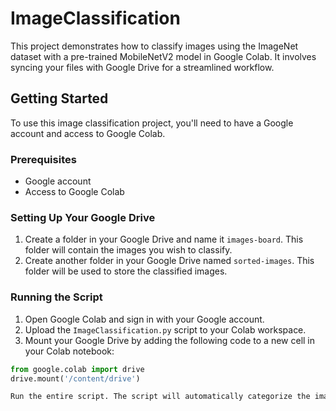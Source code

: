 # ImageClassification

This project demonstrates how to classify images using the ImageNet dataset with a pre-trained MobileNetV2 model in Google Colab. It involves syncing your files with Google Drive for a streamlined workflow.

## Getting Started

To use this image classification project, you'll need to have a Google account and access to Google Colab.

### Prerequisites

- Google account
- Access to Google Colab

### Setting Up Your Google Drive

1. Create a folder in your Google Drive and name it `images-board`. This folder will contain the images you wish to classify.
2. Create another folder in your Google Drive named `sorted-images`. This folder will be used to store the classified images.

### Running the Script

1. Open Google Colab and sign in with your Google account.
2. Upload the `ImageClassification.py` script to your Colab workspace.
3. Mount your Google Drive by adding the following code to a new cell in your Colab notebook:

```python
from google.colab import drive
drive.mount('/content/drive')

Run the entire script. The script will automatically categorize the images in 'images-board' based on their predicted classes and move them to the 'sorted-images' folder, organized into subfolders by category.